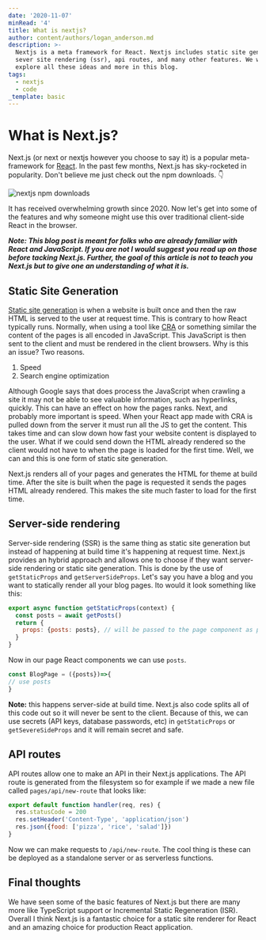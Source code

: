 ```yaml
---
date: '2020-11-07'
minRead: '4'
title: What is nextjs?
author: content/authors/logan_anderson.md
description: >-
  Nextjs is a meta framework for React. Nextjs includes static site generation,
  sever site rendering (ssr), api routes, and many other features. We will
  explore all these ideas and more in this blog.  
tags:
  - nextjs
  - code
_template: basic
---
```


# What is Next.js?

Next.js (or next or nextjs however you choose to say it) is a popular meta-framework for [React](https://reactjs.org/ "React "). In the past few months, Next.js has sky-rocketed in popularity. Don't believe me just check out the npm downloads. 👇

![nextjs npm downloads](https://i.imgur.com/YkIYzgy.png "Next cpm downloads")

It has received overwhelming growth since 2020.  Now let's get into some of the features and why someone might use this over traditional client-side React in the browser.

_**Note: This blog post is meant for folks who are already familiar with React and JavaScript. If you are not I would suggest you read up on those before tacking Next.js. Further, the goal of this article is not to teach you Next.js but to give one an understanding of what it is.**_

## Static Site Generation

[Static site generation](https://wsvincent.com/what-is-a-static-site-generator/#:\~:text=Static%20Site%20Generators%20are%20a,into%20static%20files%20for%20deployment.) is when a website is built once and then the raw HTML is served to the user at request time. This is contrary to how React typically runs. Normally, when using a tool like [CRA](https://reactjs.org/docs/create-a-new-react-app.html) or something similar the content of the pages is all encoded in JavaScript. This JavaScript is then sent to the client and must be rendered in the client browsers. Why is this an issue? Two reasons.

1. Speed
2. Search engine optimization

Although Google says that does process the JavaScript when crawling a site it may not be able to see valuable information, such as hyperlinks, quickly. This can have an effect on how the pages ranks.
Next, and probably more important is speed. When your React app made with CRA is pulled down from the server it must run all the JS to get the content. This takes time and can slow down how fast your website content is displayed to the user. What if we could send down the HTML already rendered so the client would not have to when the page is loaded for the first time. Well, we can and this is one form of static site generation.

Next.js renders all of your pages and generates the HTML for theme at build time. After the site is built when the page is requested it sends the pages HTML already rendered. This makes the site much faster to load for the first time.

## Server-side rendering

Server-side rendering (SSR) is the same thing as static site generation but instead of happening at build time it's happening at request time. Next.js provides an hybrid approach and allows one to choose if they want server-side rendering or static site generation. This is done by the use of `getStaticProps` and `getServerSideProps`. Let's say you have a blog and you want to statically render all your blog pages. Ito would it look something like this:

```js
export async function getStaticProps(context) {
  const posts = await getPosts()
  return {
    props: {posts: posts}, // will be passed to the page component as props
  }
}
```

Now in our page React components we can use `posts`.

```js
const BlogPage = ({posts})=>{
// use posts
}
```

**Note:** this happens server-side at build time. Next.js also code splits all of this code out so it will never be sent to the client. Because of this, we can use secrets (API keys, database passwords, etc) in `getStaticProps` or `getSevereSideProps` and it will remain secret and safe.

## API routes

API routes allow one to make an API in their Next.js applications. The API route is generated from the filesystem so for example if we made a new file called `pages/api/new-route` that looks like:

```js
export default function handler(req, res) {
  res.statusCode = 200
  res.setHeader('Content-Type', 'application/json')
  res.json({food: ['pizza', 'rice', 'salad']})
}
```

Now we can make requests to `/api/new-route`. The cool thing is these can be deployed as a standalone server or as serverless functions.

## Final thoughts

We have seen some of the basic features of Next.js but there are many more like TypeScript support or Incremental Static Regeneration (ISR). Overall I think Next.js is a fantastic choice for a static site renderer for React and an amazing choice for production React application.
